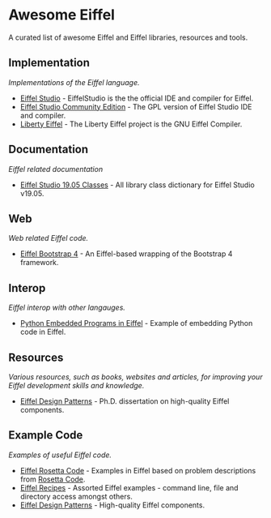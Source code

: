 # Awesome Eiffel

A curated list of awesome Eiffel and Eiffel libraries, resources and tools. 

## Implementation
*Implementations of the Eiffel language.*

* [Eiffel Studio](https://www.eiffel.com/eiffelstudio/product/) - EiffelStudio is the the official IDE and compiler for Eiffel.
* [Eiffel Studio Community Edition](https://www.eiffel.org/downloads/channel/stable) - The GPL version of Eiffel Studio IDE and compiler.
* [Liberty Eiffel](https://www.liberty-eiffel.org/) - The Liberty Eiffel project is the GNU Eiffel Compiler.

## Documentation

*Eiffel related documentation*

* [Eiffel Studio 19.05 Classes](https://www.eiffel.org/files/doc/static/19.05/libraries/class_list.html) - All library class dictionary for Eiffel Studio v19.05.

## Web
*Web related Eiffel code.*

* [Eiffel Bootstrap 4](https://github.com/ljr1981/wsf_bootstrap_4) - An Eiffel-based wrapping of the Bootstrap 4 framework.

## Interop
*Eiffel interop with other langauges.*

* [Python Embedded Programs in Eiffel](https://github.com/jvelilla/pepe) - Example of embedding Python code in Eiffel.


## Resources

*Various resources, such as books, websites and articles, for improving your Eiffel development skills and knowledge.*

* [Eiffel Design Patterns](http://se.inf.ethz.ch/people/arnout/patterns/) - Ph.D. dissertation on high-quality Eiffel components.




## Example Code
*Examples of useful Eiffel code.*

* [Eiffel Rosetta Code](https://github.com/jvelilla/RosettaCode) - Examples in Eiffel based on problem descriptions from [Rosetta Code](http://rosettacode.org/wiki/Rosetta_Code).
* [Eiffel Recipes](https://github.com/jvelilla/eiffel-recipes) - Assorted Eiffel examples - command line, file and directory access amongst others.
* [Eiffel Design Patterns](https://github.com/jvelilla/EiffelDesignPatterns) - High-quality Eiffel components.